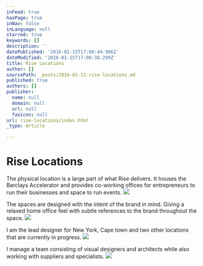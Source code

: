 ```yaml
---
inFeed: true
hasPage: true
inNav: false
inLanguage: null
starred: true
keywords: []
description: ''
datePublished: '2016-01-15T17:08:44.966Z'
dateModified: '2016-01-15T17:08:38.299Z'
title: Rise Locations
author: []
sourcePath: _posts/2016-01-11-rise-locations.md
published: true
authors: []
publisher:
  name: null
  domain: null
  url: null
  favicon: null
url: rise-locations/index.html
_type: Article

---
```

# Rise Locations

The physical location is a large part of what Rise delivers. It houses the Barclays Accelerator and provides co-working offices for entrepreneurs to run their businesses and space to run events.
![](https://the-grid-user-content.s3-us-west-2.amazonaws.com/a748c6ab-f3df-4976-95b5-014223922bef.jpg)

The spaces are designed with the intent of the brand in mind. Giving a relaxed home office feel with subtle references to the brand throughout the space.
![](https://the-grid-user-content.s3-us-west-2.amazonaws.com/f64c5692-1cee-4081-b9a5-4733b51be0dd.jpg)

I am the lead designer for New York, Cape town and two other locations that are currently in progress.
![](https://the-grid-user-content.s3-us-west-2.amazonaws.com/672291d5-85b1-40c5-b288-e4a803d4fccf.jpg)

I manage a team consisting of visual designers and architects while also working with suppliers and specialists.
![](https://the-grid-user-content.s3-us-west-2.amazonaws.com/1ee11bec-f111-4c7f-b7b1-69376af952f2.jpg)